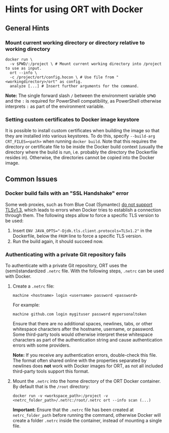 # Hints for using ORT with Docker

## General Hints

### Mount current working directory or directory relative to working directory

```shell
docker run \
  -v $PWD/:/project \ # Mount current working directory into /project to use as input.
  ort --info \
  -c /project/ort/config.hocon \ # Use file from "<workingdirectory>/ort" as config.
  analyze [...] # Insert further arguments for the command.
```

**Note:** The single forward slash `/` between the environment variable `$PWD` and the `:` is required for PowerShell compatibility, as PowerShell otherwise interprets `:` as part of the environment variable. 

### Setting custom certificates to Docker image keystore

It is possible to install custom certificates when building the image so that they are installed into various keystores.
To do this, specify `--build-arg CRT_FILES=<path>` when running `docker build`. 
Note that this requires the directory or certificate file to be inside the Docker build context (usually the directory where the build is run, i.e. probably the directory the Dockerfile resides in). 
Otherwise, the directories cannot be copied into the Docker image.

## Common Issues

### Docker build fails with an "SSL Handshake" error

Some web proxies, such as from Blue Coat (Symantec) [do not support TLSv1.3](https://en.wikipedia.org/wiki/Transport_Layer_Security#TLS_1.3), which leads to errors when Docker tries to establish a connection through them. The following steps allow to force a specific TLS version to be used: 

1. Insert `ENV JAVA_OPTS="-Djdk.tls.client.protocols=TLSv1.2"` in the Dockerfile, below the `FROM` line to force a specific TLS version.
2. Run the build again, it should succeed now.

### Authenticating with a private Git repository fails

To authenticate with a private Git repository, ORT uses the (semi)standardized `.netrc` file. With the following steps, `.netrc` can be used with Docker.

1. Create a `.netrc` file:
   
   ```
   machine <hostname> login <username> password <password>
   ```

   For example:

   ```
   machine github.com login mygituser password mypersonaltoken
   ```

   Ensure that there are no additional spaces, newlines, tabs, or other whitespace characters after the hostname, username, or password. Some third-party tools would otherwise interpret these whitespace characters as part of the authentication string and cause authentication errors with some providers.

   **Note:** If you receive any authentication errors, double-check this file. The format often shared online with the properties separated by newlines does **not** work with Docker images for ORT, as not all included third-party tools support this format.

2. Mount the `.netrc` into the home directory of the ORT Docker container. By default that is the `/root` directory: 
   
   ```shell
   docker run -v <workspace_path>:/project -v <netrc_folder_path>/.netrc:/root/.netrc ort --info scan (...)
   ```

   **Important:** Ensure that the `.netrc` file has been created at `netrc_folder_path` before running the command, otherwise Docker will create a folder `.netrc` inside the container, instead of mounting a single file.
